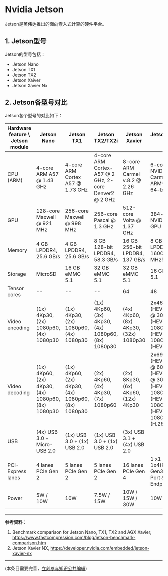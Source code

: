 # Nvidia Jetson

Jetson是英伟达推出的面向嵌入式计算的硬件平台。

## 1. Jetson型号

Jetson的型号包括：

- Jetson Nano
- Jetson TX1
- Jetson TX2
- Jetson Xaiver
- Jetson Xavier Nx

## 2. Jetson各型号对比

Jetson各个型号的对比如下：

| Hardware feature \ Jetson module | Jetson Nano                                        | Jetson TX1                                         | Jetson TX2/TX2i                                       | Jetson Xavier                         | Jetson Xavier Nx                                             |
| -------------------------------- | -------------------------------------------------- | -------------------------------------------------- | ----------------------------------------------------- | ------------------------------------- | ------------------------------------------------------------ |
| CPU (ARM)                        | 4-core ARM A57 @ 1.43 GHz                          | 4-core ARM Cortex A57 @ 1.73 GHz                   | 4-core ARM Cortex-A57 @ 2 GHz, 2-core Denver2 @ 2 GHz | 8-core ARM Carmel v.8.2 @ 2.26 GHz    | 6-core NVIDIA Carmel ARM®v8.2 64-bit CPU                     |
| GPU                              | 128-core Maxwell @ 921 MHz                         | 256-core Maxwell @ 998 MHz                         | 256-core Pascal @ 1.3 GHz                             | 512-core Volta @ 1.37 GHz             | 384-core NVIDIA Volta™ GPU                                   |
| Memory                           | 4 GB LPDDR4, 25.6 GB/s                             | 4 GB LPDDR4, 25.6 GB/s                             | 8 GB 128-bit LPDDR4, 58.3 GB/s                        | 16 GB 256-bit LPDDR4, 137 GB/s        | 8 GB 128-bit LPDDR4x @ 1600 MHz51.2GB/s                      |
| Storage                          | MicroSD                                            | 16 GB eMMC 5.1                                     | 32 GB eMMC 5.1                                        | 32 GB eMMC 5.1                        | 16 GB eMMC 5.1                                               |
| Tensor cores                     | --                                                 | --                                                 | --                                                    | 64                                    | 48                                                           |
| Video encoding                   | (1x) 4Kp30, (2x) 1080p60, (4x) 1080p30             | (1x) 4Kp30, (2x) 1080p60, (4x) 1080p30             | (1x) 4Kp60, (3x) 4Kp30, (4x) 1080p60, (8x) 1080p30    | (4x) 4Kp60, (8x) 4Kp30, (32x) 1080p30 | 2x464MP/sec (HEVC)2x 4K @ 30 (HEVC)6x 1080p @ 60 (HEVC)14x 1080p @ 30 (HEVC) |
| Video decoding                   | (1x) 4Kp60, (2x) 4Kp30, (4x) 1080p60, (8x) 1080p30 | (1x) 4Kp60, (2x) 4Kp30, (4x) 1080p60, (8x) 1080p30 | (2x) 4Kp60, (4x) 4Kp30, (7x) 1080p60                  | (2x) 8Kp30, (6x) 4Kp60, (12x) 4Kp30   | 2x690MP/sec (HEVC)2x 4K @ 60 (HEVC)4x 4K @ 30 (HEVC)12x 1080p @ 60 (HEVC)32x 1080p @ 30 (HEVC)16x 1080p @ 30 (H.264) |
| USB                              | (4x) USB 3.0 + Micro-USB 2.0                       | (1x) USB 3.0 + (1x) USB 2.0                        | (1x) USB 3.0 + (1x) USB 2.0                           | (3x) USB 3.1 + (4x) USB 2.0           |                                                              |
| PCI-Express lanes                | 4 lanes PCIe Gen 2                                 | 5 lanes PCIe Gen 2                                 | 5 lanes PCIe Gen 2                                    | 16 lanes PCIe Gen 4                   | 1 x1 + 1x4(PCIe Gen3, Root Port & Endpoint)                  |
| Power                            | 5W / 10W                                           | 10W                                                | 7.5W / 15W                                            | 10W / 15W / 30W                       | 10W / 15W                                                    |

---

**参考资料：**

1. Benchmark comparison for Jetson Nano, TX1, TX2 and AGX Xavier, https://www.fastcompression.com/blog/jetson-benchmark-comparison.htm
2. Jetson Xavier NX, https://developer.nvidia.com/embedded/jetson-xavier-nx

---

(本条目需要完善，[立刻参与知识公共编辑](/how-to-contribute/))

